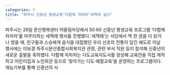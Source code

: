 ```yaml
---
categories: f
title: "파주시 신중년 평생교육‘다함께 차차차’세책례 실시"
---
```

파주시는 26일 문산행복센터 어울림마당에서 50·60 신중년 평생교육 프로그램 ‘다함께 차차차’를 마무리하는 세책례 행사를 진행했다.‘세책례’는 서당에서 책 한 권을 다 읽거나 썼을 때, 친구들과 스승에게 음식을 대접했던 우리 선조의 전통이 담긴 예도로 이날 행사에는 이보경 파주시문산종합사회복지관 관장, 관련 부서 직원 등이 참석해 신중년의 새로운 출발을 축하했다. 다함께 차차차는 다도교육지도사를 양성해 교육안을 직접 제작하고 어린이집과 노인회관 등으로 ‘찾아가는 다도·예절교육’을 운영하는 프로그램이다. 재능기부를 통해 신중년의 사